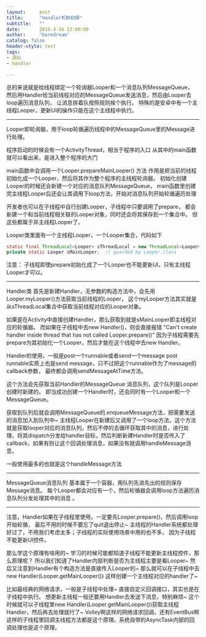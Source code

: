 ```yaml
---
layout:     post
title:      "Handler机制初探"
subtitle:   ""
date:       2016-3-16 12:00:00
author:     "boredream"
catalog: false
header-style: text
tags:
- 源码
- handler

---
```


总的来说就是给线程绑定一个轮询器Looper和一个消息队列MessageQueue，
然后用Handler给当前线程对应的MessageQueue发送消息，然后由Looper去loop遍历消息队列，
让消息排着队按照规则挨个执行。
特殊的是安卓中有一个主线程Looper，更新UI的操作只能在这个主线程中执行。

---

Looper即轮询器，用于loop轮循遍历线程中的MessageQueue里的Message进行处理。

程序启动的时候会有一个ActivityThread，相当于程序的入口
从其中的main函数就可以看出来，是进入整个程序的大门

main函数中会调用一个Looper.prepareMainLooper() 方法
作用是把当前的线程初始化成一个Looper，然后将其作为整个程序的主线程轮询器。
初始化创建Looper的时候还会新建一个对应的消息队列MessageQueue，
main函数里创建完主线程Looper后还会让其调用下loop方法，开始对消息队列开始轮循遍历处理

开发者也可以在子线程中自行创建Looper，子线程中只要调用了prepare，
都会新建一个和当前线程相关联的Looper对象，同时还会将其保存到一个集合中。
但这些都属于非主线程Looper了。

Looper类里面有一个主线程Looper，一个Looper集合，代码如下
```java
static final ThreadLocal<Looper> sThreadLocal = new ThreadLocal<Looper>();
private static Looper sMainLooper;  // guarded by Looper.class
```
注意： 子线程即使prepare初始化成了一个Looper也不能更新UI，只有主线程Looper才可以。

---

Handler类
首先是新建Handler，无参数的构造方法中，会先用Looper.myLooper()方法获取当前线程的Looper，
这个myLooper方法其实就是从sThreadLocal集合中获取当前线程对应的Looper对象。

如果是在Activity中直接创建Handler，那么获取到就是sMainLooper即主线程对应的轮循器。
而如果在子线程中去new Handler()，则会直接报错 
"Can't create handler inside thread that has not called Looper.prepare()"
因为子线程需要先prepare为其初始化一个Looper，然后才能在这个线程中去new Handler。


Handler的使用，一般是post一个runnable或者send一个message
post runnable实质上也是send message，只不过把这个runnable作为了message的callback参数，
最终都会调用sendMessageAtTime方法。

这个方法会先获取当前Handler的MessageQueue 消息队列，这个队列是Looper创建时新建的。
即当成功创建一个Handler时，还会同时有一个Looper和一个MessageQueue。

获取到队列后就会调用MessageQueue的.enqueueMessage方法，把需要发送的消息加入到队列中~
主线程Looper在新建后又调用了一个loop方法，这个方法就是获取looper对应的消息队列，然后不停的去循环获取其中的消息，进行处理，将其dispatch分发给handler目标，然后判断新建Handler时是否传入了callback，如果有则让这个回调处理消息，如果没有就调用handleMessage消息。

一般使用最多的也就是这个handleMessage方法

---

MessageQueue消息队列
基本属于一个容器，用队列先进先出的规则保存Message消息。
每个Looper都会对应有一个，然后轮循器会调用loop方法遍历消息队列分发处理其中的消息 。

---

注意，Handler如果在子线程里使用，一定要先Looper.prepare()，然后调用loop开始轮循，
最后不用的时候不要忘了quit退出停止~
主线程的Handler系统都处理好过了，不用我们考虑太多；子线程的实际使用场景中用的也不多，
因为子线程不能更新UI控件。

那么学这个原理有啥用的~ 
学习的时候可能都知道子线程不能更新主线程控件，那么原理呢？
所以我们知道了Handler内部判断是否为主线程主要是看Looper~
然后又注意到Handler有个构造方法是直接传入Looper的~
那么就可以在子线程中去new Handler(Looper.getMainLooper())
这样创建一个主线程对应的handler了~

比如最经典的网络请求，一般是子线程中处理~ 直接自定义回调接口，其实也是在子线程中执行。
想更新主线程一般还要用Handler去发送下消息，特别麻烦~
这个时候就可以子线程里new Handler(Looper.getMainLooper())获取主线程Handler，然后再去处理就行了~ Volley啊这样的网络请求回调，还有EventBus啊这样的子线程里回调主线程方法都是这个原理。系统自带的AsyncTask内部的回调处理也是这个原理。
